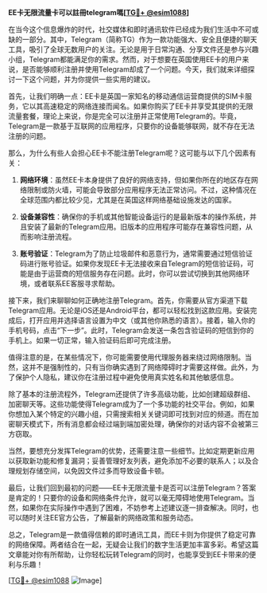 **EE卡无限流量卡可以註冊telegram嗎[[TG💪+ @esim1088](https://t.me/s/esim1088)]**

在当今这个信息爆炸的时代，社交媒体和即时通讯软件已经成为我们生活中不可或缺的一部分。其中，Telegram（简称TG）作为一款功能强大、安全且便捷的聊天工具，吸引了全球无数用户的关注。无论是用于日常沟通、分享文件还是参与兴趣小组，Telegram都能满足你的需求。然而，对于想要在英国使用EE卡的用户来说，是否能够顺利注册并使用Telegram却成了一个问题。今天，我们就来详细探讨一下这个问题，并为你提供一些实用的建议。

首先，让我们明确一点：EE卡是英国一家知名的移动通信运营商提供的SIM卡服务，它以其高速稳定的网络连接而闻名。如果你购买了EE卡并享受其提供的无限流量套餐，理论上来说，你是完全可以注册并正常使用Telegram的。毕竟，Telegram是一款基于互联网的应用程序，只要你的设备能够联网，就不存在无法注册的问题。

那么，为什么有些人会担心EE卡不能注册Telegram呢？这可能与以下几个因素有关：

1. **网络环境**：虽然EE卡本身提供了良好的网络支持，但如果你所在的地区存在网络限制或防火墙，可能会导致部分应用程序无法正常访问。不过，这种情况在全球范围内都比较少见，尤其是在英国这样网络基础设施发达的国家。

2. **设备兼容性**：确保你的手机或其他智能设备运行的是最新版本的操作系统，并且安装了最新的Telegram应用。旧版本的应用程序可能存在兼容性问题，从而影响注册流程。

3. **账号验证**：Telegram为了防止垃圾邮件和恶意行为，通常需要通过短信验证码进行账号验证。如果你发现EE卡无法接收来自Telegram的短信验证码，可能是由于运营商的短信服务存在问题。此时，你可以尝试切换到其他网络环境，或者联系EE客服寻求帮助。

接下来，我们来聊聊如何正确地注册Telegram。首先，你需要从官方渠道下载Telegram应用。无论是iOS还是Android平台，都可以轻松找到这款应用。安装完成后，打开应用并选择语言设置为中文（或其他你熟悉的语言）。接着，输入你的手机号码，点击“下一步”。此时，Telegram会发送一条包含验证码的短信到你的手机上。如果一切正常，输入验证码后即可完成注册。

值得注意的是，在某些情况下，你可能需要使用代理服务器来绕过网络限制。当然，这并不是强制性的，只有当你确实遇到了网络障碍时才需要这样做。此外，为了保护个人隐私，建议你在注册过程中避免使用真实姓名和其他敏感信息。

除了基本的注册流程外，Telegram还提供了许多高级功能，比如创建超级群组、加密聊天等。这些功能使得Telegram成为了一个多功能的社交平台。例如，如果你想加入某个特定的兴趣小组，只需搜索相关关键词即可找到对应的频道。而在加密聊天模式下，所有消息都会经过端到端加密处理，确保你的对话内容不会被第三方窃取。

当然，要想充分发挥Telegram的优势，还需要注意一些细节。比如定期更新应用以获取新功能和修复漏洞；妥善管理好友列表，避免添加不必要的联系人；以及合理规划存储空间，以免因文件过多而导致设备卡顿。

最后，让我们回到最初的问题——EE卡无限流量卡是否可以注册Telegram？答案是肯定的！只要你的设备和网络条件允许，就可以毫无障碍地使用Telegram。当然，如果你在实际操作中遇到了困难，不妨参考上述建议逐一排查解决。同时，也可以随时关注EE官方公告，了解最新的网络政策和服务动态。

总之，Telegram是一款值得信赖的即时通讯工具，而EE卡则为你提供了稳定可靠的网络保障。两者结合在一起，无疑会让我们的数字生活更加丰富多彩。希望这篇文章能对你有所帮助，让你轻松玩转Telegram的同时，也能享受到EE卡带来的便利与乐趣！

[[TG💪+ @esim1088](https://t.me/s/esim1088) ![Image](https://i.postimg.cc/4NQfJmqS/Snipaste-2025-05-13-00-14-12.png)]